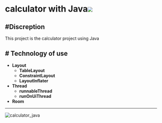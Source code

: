 # calculator with Java<img src="https://img.shields.io/badge/Java-007396?style=flat-square&logo=Java&logoColor=white"/></a>

## #Discreption
This project is the calculator project using Java
   
## # Technology of use
- **Layout**
    - **TableLayout**
    - **ConstraintLayout**
    - **LayoutInflater**
- **Thread**
    - **runnableThread**
    - **runOnUiThread** 
- **Room**

-----


 ![calculator_java](https://user-images.githubusercontent.com/58127426/162414428-0ce298a3-aa44-40d9-97d7-2061197e7e59.gif)
